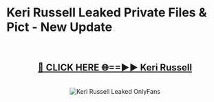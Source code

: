 # Keri Russell Leaked Private Files & Pict - New Update
<br>
<div align="center">
<h2><a href="https://mediafilles.blogspot.com/?title=Keri_Russell" rel="nofollow">🔴 CLICK HERE 🌐==►► Keri Russell</a></h2>
<br>
<a href="https://mediafilles.blogspot.com/?title=Keri_Russell" rel="nofollow" data-target="animated-image.originalLink"><img src="https://i.ibb.co.com/WyWwxjT/player-gif2.gif" alt="Keri Russell Leaked OnlyFans" style="max-width: 100%; display: inline-block;" data-target="animated-image.originalImage"></a>
</div>
<br>
